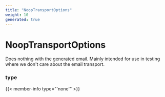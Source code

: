 ```yaml
---
title: "NoopTransportOptions"
weight: 10
generated: true
---
```

<!-- This file was generated from the Vendure TypeScript source. Do not modify. Instead, re-run "generate-docs" -->


# NoopTransportOptions

Does nothing with the generated email. Mainly intended for use in testing where we don't care about the email transport.

### type

{{< member-info type="'none'" >}}




